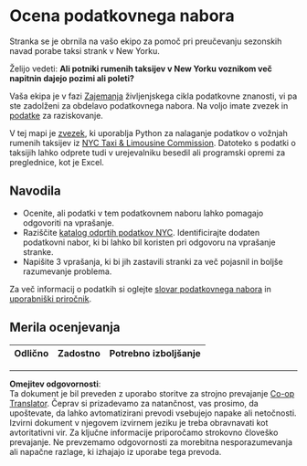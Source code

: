 <!--
CO_OP_TRANSLATOR_METADATA:
{
  "original_hash": "564445c39ad29a491abcb9356fc4d47d",
  "translation_date": "2025-08-30T18:31:03+00:00",
  "source_file": "4-Data-Science-Lifecycle/14-Introduction/assignment.md",
  "language_code": "sl"
}
-->
# Ocena podatkovnega nabora

Stranka se je obrnila na vašo ekipo za pomoč pri preučevanju sezonskih navad porabe taksi strank v New Yorku.

Želijo vedeti: **Ali potniki rumenih taksijev v New Yorku voznikom več napitnin dajejo pozimi ali poleti?**

Vaša ekipa je v fazi [Zajemanja](Readme.md#Capturing) življenjskega cikla podatkovne znanosti, vi pa ste zadolženi za obdelavo podatkovnega nabora. Na voljo imate zvezek in [podatke](../../../../data/taxi.csv) za raziskovanje.

V tej mapi je [zvezek](notebook.ipynb), ki uporablja Python za nalaganje podatkov o vožnjah rumenih taksijev iz [NYC Taxi & Limousine Commission](https://docs.microsoft.com/en-us/azure/open-datasets/dataset-taxi-yellow?tabs=azureml-opendatasets).
Datoteko s podatki o taksijih lahko odprete tudi v urejevalniku besedil ali programski opremi za preglednice, kot je Excel.

## Navodila

- Ocenite, ali podatki v tem podatkovnem naboru lahko pomagajo odgovoriti na vprašanje.
- Raziščite [katalog odprtih podatkov NYC](https://data.cityofnewyork.us/browse?sortBy=most_accessed&utf8=%E2%9C%93). Identificirajte dodaten podatkovni nabor, ki bi lahko bil koristen pri odgovoru na vprašanje stranke.
- Napišite 3 vprašanja, ki bi jih zastavili stranki za več pojasnil in boljše razumevanje problema.

Za več informacij o podatkih si oglejte [slovar podatkovnega nabora](https://www1.nyc.gov/assets/tlc/downloads/pdf/data_dictionary_trip_records_yellow.pdf) in [uporabniški priročnik](https://www1.nyc.gov/assets/tlc/downloads/pdf/trip_record_user_guide.pdf).

## Merila ocenjevanja

Odlično | Zadostno | Potrebno izboljšanje
--- | --- | ---

---

**Omejitev odgovornosti**:  
Ta dokument je bil preveden z uporabo storitve za strojno prevajanje [Co-op Translator](https://github.com/Azure/co-op-translator). Čeprav si prizadevamo za natančnost, vas prosimo, da upoštevate, da lahko avtomatizirani prevodi vsebujejo napake ali netočnosti. Izvirni dokument v njegovem izvirnem jeziku je treba obravnavati kot avtoritativni vir. Za ključne informacije priporočamo strokovno človeško prevajanje. Ne prevzemamo odgovornosti za morebitna nesporazumevanja ali napačne razlage, ki izhajajo iz uporabe tega prevoda.
